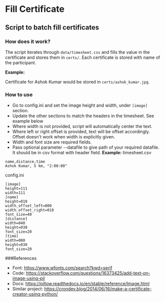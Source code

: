 # Fill Certificate

## Script to batch fill certificates

### How does it work?
The script iterates through `data/timesheet.csv` and fills the value in the certificate and stores them in `certs/`. 
Each certificate is stored with name of the participant.

__Example:__

Certificate for Ashok Kumar would be stored in `certs/ashok_kumar.jpg`.

### How to use
* Go to config.ini and set the image height and width, under `[image]` section.
* Update the other sections to match the headers in the timesheet. See example below
* Where width is not provided, script will automatically center the text.
* Where left or right offset is provided, text will be offset accordingly. Offset doesn't work when width is explicitly given.
* Width and font size are required fields.
* Pass optional parameter --datafile to give path of your required datafile. It should be in csv format with header field.
__Example:__
timesheet.csv
```
name,distance,time
Ashok Kumar, 5 km, "2:00:00"
```
config.ini
```
[image]
height=111
width=111
[name]
height=010
width_offset_left=000
width_offset_right=010
font_size=40
[distance]
width=040
height=030
font_size=20
[time]
width=080
height=030
font_size=20
```

###References
* Font: https://www.wfonts.com/search?kwd=serif
* Code: https://stackoverflow.com/questions/16373425/add-text-on-image-using-pil
* Docs: https://pillow.readthedocs.io/en/stable/reference/Image.html
* Similar project: https://crondev.blog/2014/06/16/make-a-certificate-creator-using-python/
